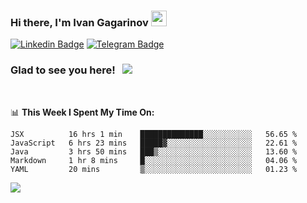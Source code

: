 ### Hi there, I'm Ivan Gagarinov <img src="https://media.giphy.com/media/hvRJCLFzcasrR4ia7z/giphy.gif" width="25px">

[![Linkedin Badge](https://img.shields.io/badge/-LinkedIn-0e76a8?style=flat-square&logo=Linkedin&logoColor=white)](https://linkedin.com/in/ivan-gagarinov-142ba3141/)
[![Telegram Badge](https://img.shields.io/badge/-Telegram-0088cc?style=flat-square&logo=Telegram&logoColor=white)](https://t.me/igagarinov)

### Glad to see you here! &nbsp; ![](https://visitor-badge.glitch.me/badge?page_id=dzencot.dzencot)

</br>

📊 **This Week I Spent My Time On:**
<!--START_SECTION:waka-->
```text
JSX          16 hrs 1 min    ██████████████░░░░░░░░░░░   56.65 % 
JavaScript   6 hrs 23 mins   █████▓░░░░░░░░░░░░░░░░░░░   22.61 % 
Java         3 hrs 50 mins   ███▒░░░░░░░░░░░░░░░░░░░░░   13.60 % 
Markdown     1 hr 8 mins     █░░░░░░░░░░░░░░░░░░░░░░░░   04.06 % 
YAML         20 mins         ▒░░░░░░░░░░░░░░░░░░░░░░░░   01.23 % 
```
<!--END_SECTION:waka-->

[![](https://github-readme-stats.vercel.app/api?username=dzencot&theme=gruvbox)](https://github.com/dzencot)
